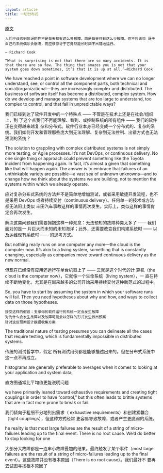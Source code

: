 ```yaml
---
layout: article
title: 一切分布式
---
```


[原文](https://www.oreilly.com/content/everything-is-distributed/)


```
人们应该感到惊讶的并不是每天都有这么多故障，而是每天只有这么少故障。你不应该惊 讶于自己的系统偶尔会崩溃，而应该惊讶于它竟然能长时间不出错地运行。

— Richard Cook
```


```
“What is surprising is not that there are so many accidents. It is that there are so few. The thing that amazes you is not that your system goes down sometimes, it’s that it is up at all.”—Richard Cook
```


We have reached a point in software development where we can no longer understand, see, or control all the component parts, both technical and social/organizational—they are increasingly complex and distributed. The business of software itself has become a distributed, complex system. How do we develop and manage systems that are too large to understand, too complex to control, and that fail in unpredictable ways?

我们已经到达了软件开发中的一个特殊点 —— 不管是在技术上还是在社会/组织上，到 了这个点我们不再能理解、看到、或控制系统的所有组件 —— 我们的软件正在变得越来越复 杂和分布式。软件行业本身已经变成一个分布式的、复杂的系统。我们如何开发和管理那些庞大到无法理解、复杂到无法控制、出错方式也无法预测的系统？



The solution to grappling with complex distributed systems is not simply more testing, or Agile processes. It’s not DevOps, or continuous delivery. No one single thing or approach could prevent something like the Toyota incident from happening again. In fact, it’s almost a given that something like that will happen again. The answer is to embrace that failures of an unthinkable variety are possible—a vast sea of unknown unknowns—and to change how we think about the systems we are building, not to mention the systems within which we already operate.

应对复杂分布式系统的方法并不是简单地增加测试，或者采用敏捷开发流程，也不是采用 DevOps 或者持续交付（continuous delivery）。任何单一的技术或方法都无法阻止类似 丰田汽车事故这样的事情再次发生。实际上，类似这样的事情肯定会再次发生。

解决这类问题我们需要拥抱这样一种观念：无法预知的故障种类太多了 —— 我们面对的是一 片巨大而未知的未知海洋；此外，还需要改变我们构建系统时 —— 以及运维现有系统时 —— 的思考方式。


But nothing really runs on one computer any more—the cloud is the computer now. It’s akin to a living system, something that is constantly changing, especially as companies move toward continuous delivery as the new normal.

但现在已经没有应用还运行在单台机器上了 —— 云就是这个时代的计 算机（the cloud is the computer now），它就像一个生命系统（living system），一 直在持续不断地变化，尤其是在越来越多的公司开始采用持续交付这种新范式的过程中。



So, you have to start by assuming the system in which your software runs will fail. Then you need hypotheses about why and how, and ways to collect data on those hypotheses. 

```
接受这样的假设：支撑你的软件运行的系统一定会发生故障
对为什么会发生故障以及故障可能会以怎样的形式发生做出预案
针对这些预案设计数据收集方案
```



The traditional nature of testing presumes you can delineate all the cases that require testing, which is fundamentally impossible in distributed systems.

传统的测试哲学中，假定 所有测试用例都是能够描述出来的，但在分布式系统中这一点不再成立。



histograms are generally preferable to averages when it comes to looking at your application and system data,

直方图通常比平均值更能说明问题

 
 
 
we have primarily leaned toward exhaustive requirements and creating tight couplings in order to have “control,” but this often leads to brittle systems that are in fact more prone to break or fail.
 
我们倾向于粗细不分地列出需求（ exhaustive requirements）和创建紧耦合（tight couplings），但这种方式经常 更容易导致故障，或者产生更脆弱的系统。


he reality is that most large failures are the result of a string of micro-failures leading up to the final event. There is no root cause. We’d do better to stop looking for one

大部分大故障都是一连串小故障叠加的结果，最终触发了某个事件（most large failures are the result of a string of micro-failures leading up to the final event）。这些故障并没有根本原因（There is no root cause）。我们最好不 要再去试图寻找根本原因了